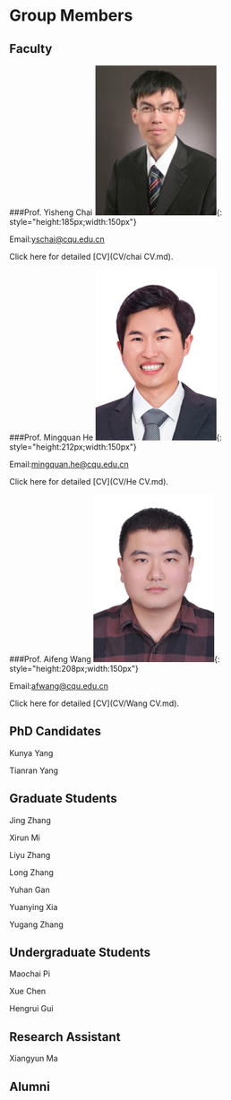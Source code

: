 # Group Members

## Faculty
###Prof. Yisheng Chai 
![Prof. Yisheng Chai](CV/chai.png){: style="height:185px;width:150px"}

Email:[yschai@cqu.edu.cn](yschai@cqu.edu.cn)

 Click here for detailed [CV](CV/chai CV.md).

###Prof. Mingquan He 
![Prof. Mingquan He](CV/He.png){: style="height:212px;width:150px"}

Email:[mingquan.he@cqu.edu.cn](mingquan.he@cqu.edu.cn)

 Click here for detailed [CV](CV/He CV.md).

###Prof. Aifeng Wang 
![Prof. Aifeng Wang](CV/Wang.png){: style="height:208px;width:150px"}

Email:[afwang@cqu.edu.cn](afwang@cqu.edu.cn)

 Click here for detailed [CV](CV/Wang CV.md).


## PhD Candidates

Kunya Yang

Tianran Yang

## Graduate Students

Jing Zhang

Xirun Mi

Liyu Zhang

Long Zhang

Yuhan Gan

Yuanying Xia

Yugang Zhang

## Undergraduate Students

Maochai Pi

Xue Chen

Hengrui Gui

## Research Assistant

Xiangyun Ma

## Alumni